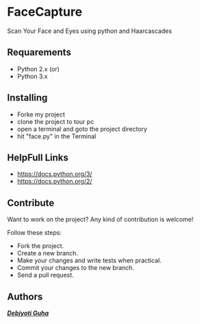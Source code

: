 # FaceCapture
Scan Your Face and Eyes using python and Haarcascades

## Requarements
* Python 2.x
(or)
* Python 3.x

## Installing
* Forke my project
* clone the project to tour pc
* open a terminal and goto the project directory
* hit "face.py" in the Terminal

## HelpFull Links
* https://docs.python.org/3/
* https://docs.python.org/2/

## Contribute

Want to work on the project? Any kind of contribution is welcome!

Follow these steps:
- Fork the project.
- Create a new branch.
- Make your changes and write tests when practical.
- Commit your changes to the new branch.
- Send a pull request.

## Authors

***[Debjyoti Guha](http://coders.uphero.com/)***
